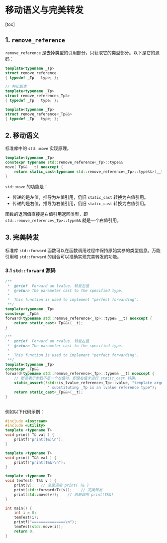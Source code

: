 # 移动语义与完美转发

[toc]

## 1. `remove_reference`

`remove_reference` 是去掉类型的引用部分，只获取它的类型部分。以下是它的源码：

```cpp
template<typename _Tp>
struct remove_reference
{ typedef _Tp   type; };

// 特化版本
template<typename _Tp>
struct remove_reference<_Tp&>
{ typedef _Tp   type; };

template<typename _Tp>
struct remove_reference<_Tp&&>
{ typedef _Tp   type; };
```

## 2. 移动语义

标准库中的 `std::move` 实现原理。

```cpp
template<typename _Tp>  
constexpr typename std::remove_reference<_Tp>::type&&  
move(_Tp&& __t) noexcept { 
    return static_cast<typename std::remove_reference<_Tp>::type&&>(__t); 
}
```

`std::move` 的功能是：

- 传递的是左值，推导为左值引用，仍旧 `static_cast` 转换为右值引用。
- 传递的是右值，推导为右值引用，仍旧 `static_cast` 转换为右值引用。

函数的返回值直接是右值引用返回类型，即 `std::remove_reference<_Tp>::type&&` 就是一个右值引用。

## 3. 完美转发

标准库 `std::forward` 函数可以在函数调用过程中保持原始实参的类型信息。万能引用和 `std::forward` 的组合可以准确实现完美转发的功能。

### 3.1 `std::forward` 源码

```cpp
/**
 *  @brief  Forward an lvalue. 转发左值
 *  @return The parameter cast to the specified type.
 *
 *  This function is used to implement "perfect forwarding".
 **/
template<typename _Tp>
constexpr _Tp&&
forward(typename std::remove_reference<_Tp>::type& __t) noexcept { 
    return static_cast<_Tp&&>(__t); 
}

/**
 *  @brief  Forward an rvalue. 转发右值
 *  @return The parameter cast to the specified type.
 *
 *  This function is used to implement "perfect forwarding".
 **/
template<typename _Tp>
constexpr _Tp&&
forward(typename std::remove_reference<_Tp>::type&& __t) noexcept {
    // 断言表示参数不是一个左值时，即是右值才进行 static_cast 转换。
    static_assert(!std::is_lvalue_reference<_Tp>::value, "template argument"
                   " substituting _Tp is an lvalue reference type");
    return static_cast<_Tp&&>(__t);
}
 
```

例如以下代码示例：

```cpp
#include <iostream>
#include <utility>
template <typename T>
void print( T& val ) {
    printf("print(T&)\n");
}

template <typename T>
void print( T&& val ) {
    printf("print(T&&)\n");
}

template <typename T>
void temTest( T&& v ) {
    print(v);   // 总是调用 print( T& )
    print(std::forward<T>(v));    // 完美转发
    print(std::move(v));    // 总是调用 print(T&&)
}

int main() {
    int i = 0;
    temTest(i);
    printf("===============\n");   
    temTest(std::move(i));
    return 0;
}
```
